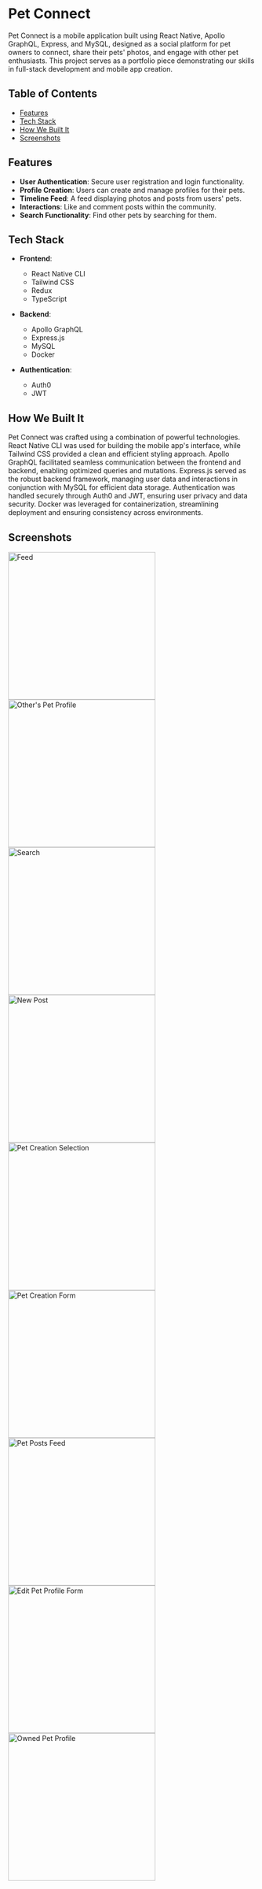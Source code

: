 # Pet Connect

Pet Connect is a mobile application built using React Native, Apollo GraphQL, Express, and MySQL, designed as a social platform for pet owners to connect, share their pets' photos, and engage with other pet enthusiasts. This project serves as a portfolio piece demonstrating our skills in full-stack development and mobile app creation.

## Table of Contents

-   [Features](#features)
-   [Tech Stack](#tech-stack)
-   [How We Built It](#how-we-built-it)
-   [Screenshots](#screenshots)

## Features

-   **User Authentication**: Secure user registration and login functionality.
-   **Profile Creation**: Users can create and manage profiles for their pets.
-   **Timeline Feed**: A feed displaying photos and posts from users' pets.
-   **Interactions**: Like and comment posts within the community.
-   **Search Functionality**: Find other pets by searching for them.

## Tech Stack

-   **Frontend**:

    -   React Native CLI
    -   Tailwind CSS
    -   Redux
    -   TypeScript

-   **Backend**:

    -   Apollo GraphQL
    -   Express.js
    -   MySQL
    -   Docker

-   **Authentication**:
    -   Auth0
    -   JWT

## How We Built It

Pet Connect was crafted using a combination of powerful technologies. React Native CLI was used for building the mobile app's interface, while Tailwind CSS provided a clean and efficient styling approach. Apollo GraphQL facilitated seamless communication between the frontend and backend, enabling optimized queries and mutations. Express.js served as the robust backend framework, managing user data and interactions in conjunction with MySQL for efficient data storage. Authentication was handled securely through Auth0 and JWT, ensuring user privacy and data security. Docker was leveraged for containerization, streamlining deployment and ensuring consistency across environments.

## Screenshots

<img src="/assets//screenshots/Feed.PNG" alt="Feed" width="300"/>
<img src="/assets//screenshots/OthersPetProfile.PNG" alt="Other's Pet Profile" width="300"/>

<img src="/assets//screenshots/Search.PNG" alt="Search" width="300"/>
<img src="/assets//screenshots/NewPostForm.PNG" alt="New Post" width="300"/>

<img src="/assets//screenshots/PetCreationSelection.PNG" alt="Pet Creation Selection" width="300"/>
<img src="/assets//screenshots/PetCreationForm.PNG" alt="Pet Creation Form" width="300"/>

<img src="/assets//screenshots/PetPostsFeed.PNG" alt="Pet Posts Feed" width="300"/>
<img src="/assets//screenshots/EditPetProfileForm.PNG" alt="Edit Pet Profile Form" width="300"/>

<img src="/assets//screenshots/OwnedPetProfile.PNG" alt="Owned Pet Profile" width="300"/>
